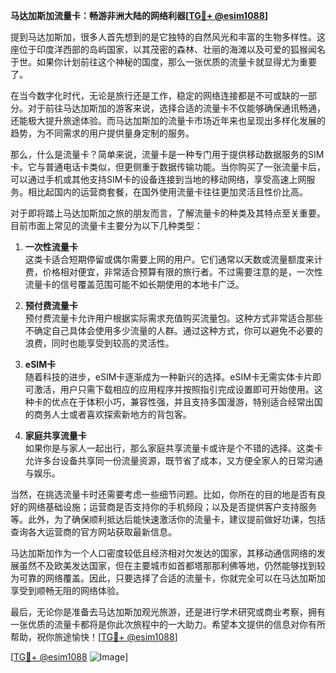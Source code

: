 **马达加斯加流量卡：畅游非洲大陆的网络利器[[TG💪+ @esim1088](https://t.me/s/esim1088)]**

提到马达加斯加，很多人首先想到的是它独特的自然风光和丰富的生物多样性。这座位于印度洋西部的岛屿国家，以其茂密的森林、壮丽的海滩以及可爱的狐猴闻名于世。如果你计划前往这个神秘的国度，那么一张优质的流量卡就显得尤为重要了。

在当今数字化时代，无论是旅行还是工作，稳定的网络连接都是不可或缺的一部分。对于前往马达加斯加的游客来说，选择合适的流量卡不仅能够确保通讯畅通，还能极大提升旅途体验。而马达加斯加的流量卡市场近年来也呈现出多样化发展的趋势，为不同需求的用户提供量身定制的服务。

那么，什么是流量卡？简单来说，流量卡是一种专门用于提供移动数据服务的SIM卡。它与普通电话卡类似，但更侧重于数据传输功能。当你购买了一张流量卡后，可以通过手机或其他支持SIM卡的设备连接到当地的移动网络，享受高速上网服务。相比起国内的运营商套餐，在国外使用流量卡往往更加灵活且性价比高。

对于即将踏上马达加斯加之旅的朋友而言，了解流量卡的种类及其特点至关重要。目前市面上常见的流量卡主要分为以下几种类型：

1. **一次性流量卡**  
这类卡适合短期停留或偶尔需要上网的用户。它们通常以天数或流量额度来计费，价格相对便宜，非常适合预算有限的旅行者。不过需要注意的是，一次性流量卡的信号覆盖范围可能不如长期使用的本地卡广泛。

2. **预付费流量卡**  
预付费流量卡允许用户根据实际需求充值购买流量包。这种方式非常适合那些不确定自己具体会使用多少流量的人群。通过这种方式，你可以避免不必要的浪费，同时也能享受到较高的灵活性。

3. **eSIM卡**  
随着科技的进步，eSIM卡逐渐成为一种新兴的选择。eSIM卡无需实体卡片即可激活，用户只需下载相应的应用程序并按照指引完成设置即可开始使用。这种卡的优点在于体积小巧，兼容性强，并且支持多国漫游，特别适合经常出国的商务人士或者喜欢探索新地方的背包客。

4. **家庭共享流量卡**  
如果你是与家人一起出行，那么家庭共享流量卡或许是个不错的选择。这类卡允许多台设备共享同一份流量资源，既节省了成本，又方便全家人的日常沟通与娱乐。

当然，在挑选流量卡时还需要考虑一些细节问题。比如，你所在的目的地是否有良好的网络基础设施；运营商是否支持你的手机频段；以及是否提供客户支持服务等。此外，为了确保顺利抵达后能快速激活你的流量卡，建议提前做好功课，包括查询各大运营商的官方网站获取最新信息。

马达加斯加作为一个人口密度较低且经济相对欠发达的国家，其移动通信网络的发展虽然不及欧美发达国家，但在主要城市如首都塔那那利佛等地，仍然能够找到较为可靠的网络覆盖。因此，只要选择了合适的流量卡，你就完全可以在马达加斯加享受到顺畅无阻的网络体验。

最后，无论你是准备去马达加斯加观光旅游，还是进行学术研究或商业考察，拥有一张优质的流量卡都将是你此次旅程中的一大助力。希望本文提供的信息对你有所帮助，祝你旅途愉快！[[TG💪+ @esim1088](https://t.me/s/esim1088)]

[[TG💪+ @esim1088](https://t.me/s/esim1088) ![Image](https://i.postimg.cc/4NQfJmqS/Snipaste-2025-05-13-00-14-12.png)]